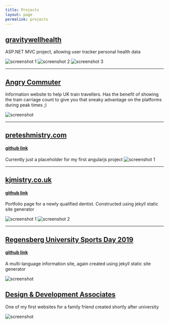 ```yaml
---
title: Projects
layout: page
permalink: projects
---
```

## [gravitywellhealth](https://healthreading.azurewebsites.net)
ASP.NET MVC project, allowing user tracker personal health data

![screenshot 1](/images/health-1.png)
![screenshot 2](/images/health-2.png)
![screenshot 3](/images/health-3.png)

---

## [Angry Commuter](https://birchwoodcommuter.azurewebsites.net)
Information website to help UK train travellers. Has the benefit of showing the train carriage count to give you that sneaky advantage on the platforms during peak times ;)

![screenshot](/images/angrycommuter-1.png)

---

## [preteshmistry.com](http://www.preteshmistry.com)
#### [github link](https://github.com/teshio/preteshmistry.com)
Currently just a placeholder for my first angularjs project
![screenshot 1](/images/pm-1.png)

---

## [kjmistry.co.uk](https://kjmistry.co.uk/)
#### [github link](https://github.com/fenkicorp/kjmistry)
Portfolio page for a newly qualified dentist. Constructed using jekyll static site generator

![screenshot 1](/images/kjmistry-1.png)
![screenshot 2](/images/kjmistry-2.png)

---

## [Regensberg University Sports Day 2019](https://teshio.github.io/regensburg-sport/de/)
#### [github link](https://github.com/teshio/regensburg-sport)
A multi-language information site, again created using jekyll static site generator

![screenshot](/images/sport-1.png)

## [Design & Development Associates](http://www.arch-design-plan.co.uk/)
One of my first websites for a family friend created shortly after university

![screenshot](/images/dda-1.png)
